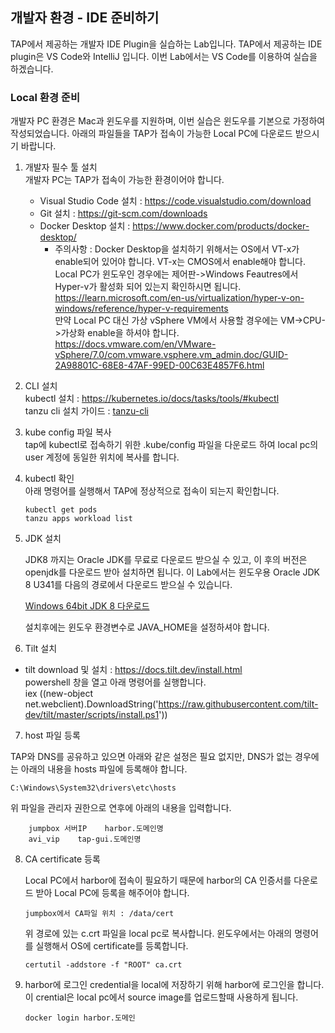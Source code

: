 ## 개발자 환경 - IDE 준비하기

TAP에서 제공하는 개발자 IDE Plugin을 실습하는 Lab입니다. TAP에서 제공하는 IDE plugin은 VS Code와 IntelliJ 입니다. 이번 Lab에서는 VS Code를 이용하여 실습을 하겠습니다.

### Local 환경 준비
개발자 PC 환경은 Mac과 윈도우를 지원하며, 이번 실습은 윈도우를 기본으로 가정하여 작성되었습니다.
아래의 파일들을 TAP가 접속이 가능한 Local PC에 다운로드 받으시기 바랍니다.

1. 개발자 필수 툴 설치<br>
개발자 PC는 TAP가 접속이 가능한 환경이어야 합니다.
    - Visual Studio Code 설치 : https://code.visualstudio.com/download
    - Git 설치 : https://git-scm.com/downloads
    - Docker Desktop 설치 : https://www.docker.com/products/docker-desktop/
        - 주의사항 : Docker Desktop을 설치하기 위해서는 OS에서 VT-x가 enable되어 있어야 합니다. VT-x는 CMOS에서 enable해야 합니다. Local PC가 윈도우인 경우에는 제어판->Windows Feautres에서 Hyper-v가 활성화 되어 있는지 확인하시면 됩니다.
            https://learn.microsoft.com/en-us/virtualization/hyper-v-on-windows/reference/hyper-v-requirements<br>
            만약 Local PC 대신 가상 vSphere VM에서 사용할 경우에는 VM->CPU->가상화 enable을 하셔야 합니다.
            https://docs.vmware.com/en/VMware-vSphere/7.0/com.vmware.vsphere.vm_admin.doc/GUID-2A98801C-68E8-47AF-99ED-00C63E4857F6.html

2. CLI 설치<br>
kubectl 설치 : https://kubernetes.io/docs/tasks/tools/#kubectl<br>
tanzu cli 설치 가이드 : [tanzu-cli](./tanzu-cli.md)

3. kube config 파일 복사<br>
tap에 kubectl로 접속하기 위한 .kube/config 파일을 다운로드 하여 local pc의 user 계정에 동일한 위치에 복사를 합니다.

4. kubectl 확인<br>
아래 명령어를 실행해서 TAP에 정상적으로 접속이 되는지 확인합니다.
    ``` 
    kubectl get pods
    tanzu apps workload list
    ```
5. JDK 설치<br>
    
    JDK8 까지는 Oracle JDK를 무료로 다운로드 받으실 수 있고, 이 후의 버전은 openjdk를 다운로드 받아 설치하면 됩니다.
    이 Lab에서는 윈도우용 Oracle JDK 8 U341를 다음의 경로에서 다운로드 받으실 수 있습니다.
    
    [Windows 64bit JDK 8 다운로드](https://onevmw.sharepoint.com/:u:/r/teams/TAPHOLWorkshop/Shared%20Documents/General/tap1.3.0/jdk-8u341-windows-x64.exe?csf=1&web=1&e=TqW8Iz)

    설치후에는 윈도우 환경변수로 JAVA_HOME을 설정하셔야 합니다.


6. Tilt 설치<br>
- tilt download 및 설치 : https://docs.tilt.dev/install.html<br>
powershell 창을 열고 아래 명령어를 실행합니다.<br>
iex ((new-object net.webclient).DownloadString('https://raw.githubusercontent.com/tilt-dev/tilt/master/scripts/install.ps1'))



7. host 파일 등록

TAP와 DNS를 공유하고 있으면 아래와 같은 설정은 필요 없지만, DNS가 없는 경우에는 아래의 내용을 hosts 파일에 등록해야 합니다.<br>
```
C:\Windows\System32\drivers\etc\hosts
```
위 파일을 관리자 권한으로 연후에 아래의 내용을 입력합니다.
```
    jumpbox 서버IP    harbor.도메인명
    avi_vip    tap-gui.도메인명
```

8. CA certificate 등록

    Local PC에서 harbor에 접속이 필요하기 때문에 harbor의 CA 인증서를 다운로드 받아 Local PC에 등록을 해주어야 합니다.
    ```
    jumpbox에서 CA파일 위치 : /data/cert 
    ```

    위 경로에 있는 c.crt 파일을 local pc로 복사합니다.
    윈도우에서는 아래의 명령어를 실행해서 OS에 certificate를 등록합니다.
    ```
    certutil -addstore -f "ROOT" ca.crt
    ```

9. harbor에 로그인
   credential을 local에 저장하기 위해 harbor에 로그인을 합니다. 이 crential은 local pc에서 source image를 업로드할때 사용하게 됩니다.
    ```
    docker login harbor.도메인
    ```
